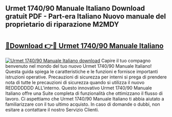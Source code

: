 ## Urmet 1740/90 Manuale Italiano Download gratuit PDF - Part-era Italiano Nuovo manuale del proprietario di riparazione M2MDY

# <h2><a href="http://dfaft7.blite.top/?on=Urmet+1740%2f90+Manuale+Italiano">🔗Download 👉🔴 Urmet 1740/90 Manuale Italiano</a></h2>

[![Urmet 1740/90 Manuale Italiano download](https://i.imgur.com/lujVjoI.png)](http://dfaft7.blite.top/?on=Urmet+1740%2f90+Manuale+Italiano)
Capire il tuo compagno benvenuto nel mondo del tuo nuovo Urmet 1740/90 Manuale Italiano! Questa guida spiega le caratteristiche e le funzioni e fornisce importanti istruzioni operative. Precauzioni di sicurezza per interni si prega di prendere nota di tutte le precauzioni di sicurezza quando si utilizza il nuovo REDDDDDDD ALL'interno. Questo innovativo Urmet 1740/90 Manuale Italiano offre una Suite completa di funzionalità che ottimizzano il flusso di lavoro. Ci aspettiamo che Urmet 1740/90 Manuale Italiano ti abbia aiutato a familiarizzare con il tuo ultimo acquisto. In caso di domande o dubbi, non esitare a contattare il nostro Servizio Clienti.
